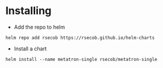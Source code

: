 # Installing

- Add the repo to helm
```
helm repo add rsecob https://rsecob.github.io/helm-charts
```

- Install a chart
```
helm install --name metatron-single rsecob/metatron-single
```
